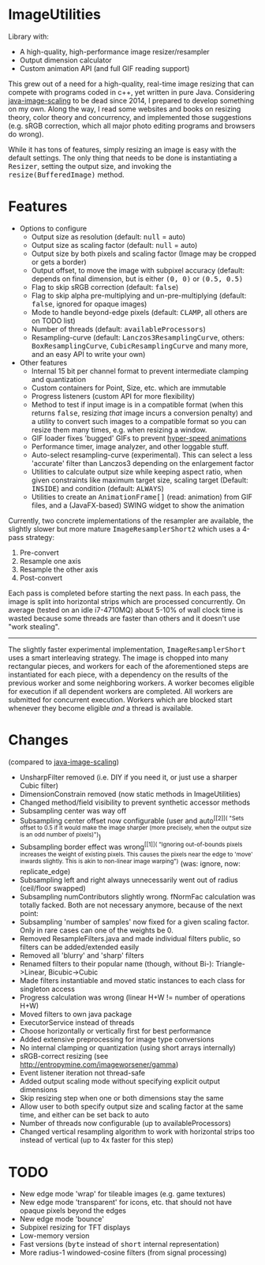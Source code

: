 # ImageUtilities
Library with:

* A high-quality, high-performance image resizer/resampler
* Output dimension calculator
* Custom animation API (and full GIF reading support)

This grew out of a need for a high-quality, real-time image resizing that can compete with programs coded in c++, yet written in pure Java. Considering [java-image-scaling](https://github.com/mortennobel/java-image-scaling) to be dead since 2014, I prepared to develop something on my own. Along the way, I read some websites and books on resizing theory, color theory and concurrency, and implemented those suggestions (e.g. sRGB correction, which all major photo editing programs and browsers do wrong).

While it has tons of features, simply resizing an image is easy with the default settings. The only thing that needs to be done is instantiating a <tt>Resizer</tt>, setting the output size, and invoking the <tt>resize(BufferedImage)</tt> method.

# Features
* Options to configure
  * Output size as resolution (default: <tt>null</tt> = auto)
  * Output size as scaling factor (default: <tt>null</tt> = auto)
  * Output size by both pixels and scaling factor (Image may be cropped or gets a border)
  * Output offset, to move the image with subpixel accuracy (default: depends on final dimension, but is either <tt>(0, 0)</tt> or <tt>(0.5, 0.5)</tt>
  * Flag to skip sRGB correction (default: <tt>false</tt>)
  * Flag to skip alpha pre-multiplying and un-pre-multiplying (default: <tt>false</tt>, ignored for opaque images)
  * Mode to handle beyond-edge pixels (default: <tt>CLAMP</tt>, all others are on TODO list)
  * Number of threads (default: <tt>availableProcessors</tt>)
  * Resampling-curve (default: <tt>Lanczos3ResamplingCurve</tt>, others: <tt>BoxResamplingCurve</tt>, <tt>CubicResamplingCurve</tt> and many more, and an easy API to write your own)
* Other features
  * Internal 15 bit per channel format to prevent intermediate clamping and quantization
  * Custom containers for Point, Size, etc. which are immutable
  * Progress listeners (custom API for more flexibility)
  * Method to test if input image is in a compatible format (when this returns <tt>false</tt>, resizing <i>that</i> image incurs a conversion penalty) and a utility to convert such images to a compatible format so you can resize them many times, e.g. when resizing a window.
  * GIF loader fixes 'bugged' GIFs to prevent [hyper-speed animations](http://stackoverflow.com/questions/26801433/fix-frame-rate-of-animated-gif-in-java)
  * Performance timer, image analyzer, and other loggable stuff.
  * Auto-select resampling-curve (experimental). This can select a less 'accurate' filter than Lanczos3 depending on the enlargement factor
  * Utilities to calculate output size while keeping aspect ratio, when given constraints like maximum target size, scaling target (Default: <tt>INSIDE</tt>) and condition (default: <tt>ALWAYS</tt>)
  * Utilities to create an <tt>AnimationFrame[]</tt> (read: animation) from GIF files, and a (JavaFX-based) SWING widget to show the animation

Currently, two concrete implementations of the resampler are available, the slightly slower but more mature <tt>ImageResamplerShort2</tt> which uses a 4-pass strategy:

1. Pre-convert
2. Resample one axis
3. Resample the other axis
4. Post-convert

Each pass is completed before starting the next pass. In each pass, the image is split into horizontal strips which are processed concurrently. On average (tested on an idle i7-4710MQ) about 5-10% of wall clock time is wasted because some threads are faster than others and it doesn't use "work stealing".

---

The slightly faster experimental implementation, <tt>ImageResamplerShort</tt> uses a smart interleaving strategy. The image is chopped into many rectangular pieces, and workers for each of the aforementioned steps are instantiated for each piece, with a dependency on the results of the previous worker and some neighboring workers. A worker becomes eligible for execution if all dependent workers are completed. All workers are submitted for concurrent execution. Workers which are blocked start whenever they become eligible <i>and</i> a thread is available.

# Changes
(compared to [java-image-scaling](https://github.com/mortennobel/java-image-scaling))

- UnsharpFilter removed (i.e. DIY if you need it, or just use a sharper Cubic filter)
- DimensionConstrain removed (now static methods in ImageUtilities)
- Changed method/field visibility to prevent synthetic accessor methods
- Subsampling center was way off
- Subsampling center offset now configurable (user and auto<sup>[[2]]( "Sets offset to 0.5 if it would make the image sharper (more precisely, when the output size is an odd number of pixels)")</sup>)
- Subsampling border effect was wrong<sup>[[1]]( "Ignoring out-of-bounds pixels increases the weight of existing pixels. This causes the pixels near the edge to 'move' inwards slightly. This is akin to non-linear image warping")</sup> (was: ignore, now: replicate_edge)
- Subsampling left and right always unnecessarily went out of radius (ceil/floor swapped)
- Subsampling numContributors slightly wrong. fNormFac calculation was totally facked. Both are not necessary anymore, because of the next point:
- Subsampling 'number of samples' now fixed for a given scaling factor. Only in rare cases can one of the weights be 0.
- Removed ResampleFilters.java and made individual filters public, so filters can be added/extended easily
- Removed all 'blurry' and 'sharp' filters
- Renamed filters to their popular name (though, without Bi-): Triangle->Linear, Bicubic->Cubic
- Made filters instantiable and moved static instances to each class for singleton access
- Progress calculation was wrong (linear H+W != number of operations H+W)
- Moved filters to own java package
- ExecutorService instead of threads
- Choose horizontally or vertically first for best performance
- Added extensive preprocessing for image type conversions
- No internal clamping or quantization (using short arrays internally)
- sRGB-correct resizing (see http://entropymine.com/imageworsener/gamma)
- Event listener iteration not thread-safe
- Added output scaling mode without specifying explicit output dimensions
- Skip resizing step when one or both dimensions stay the same
- Allow user to both specify output size and scaling factor at the same time, and either can be set back to auto
- Number of threads now configurable (up to availableProcessors)
- Changed vertical resampling algorithm to work with horizontal strips too instead of vertical (up to 4x faster for this step)

# TODO

- New edge mode 'wrap' for tileable images (e.g. game textures)
- New edge mode 'transparent' for icons, etc. that should not have opaque pixels beyond the edges
- New edge mode 'bounce'
- Subpixel resizing for TFT displays
- Low-memory version
- Fast versions (<tt>byte</tt> instead of <tt>short</tt> internal representation)
- More radius-1 windowed-cosine filters (from signal processing)
